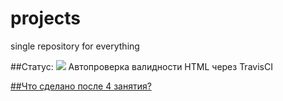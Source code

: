 # projects
single repository for everything

##Статус: ![](https://travis-ci.org/NikitaSardov/projects.svg)
Автопроверка валидности HTML через TravisCI

[##Что сделано после 4 занятия?](https://nikitasardov.github.io/projects/index.html)
